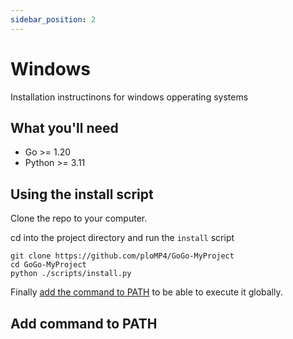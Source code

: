 ```yaml
---
sidebar_position: 2
---
```


# Windows

Installation instructinons for windows opperating systems

## What you'll need

- Go >= 1.20
- Python >= 3.11

## Using the install script

Clone the repo to your computer.

cd into the project directory and run the `install` script

```
git clone https://github.com/ploMP4/GoGo-MyProject
cd GoGo-MyProject
python ./scripts/install.py
```

Finally [add the command to PATH](#add-command-to-path) to be able to execute it globally.

## Add command to PATH
